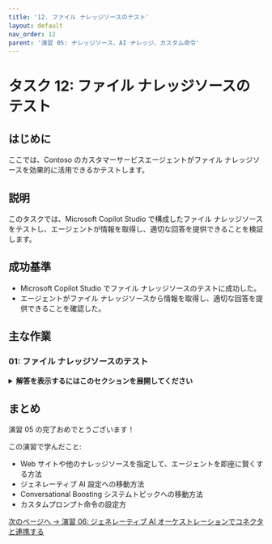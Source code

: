 ```yaml
---
title: '12. ファイル ナレッジソースのテスト'
layout: default
nav_order: 12
parent: '演習 05: ナレッジソース、AI ナレッジ、カスタム命令'
---
```


# タスク 12: ファイル ナレッジソースのテスト

## はじめに

ここでは、Contoso のカスタマーサービスエージェントがファイル ナレッジソースを効果的に活用できるかテストします。

## 説明

このタスクでは、Microsoft Copilot Studio で構成したファイル ナレッジソースをテストし、エージェントが情報を取得し、適切な回答を提供できることを検証します。

## 成功基準

-   Microsoft Copilot Studio でファイル ナレッジソースのテストに成功した。
-   エージェントがファイル ナレッジソースから情報を取得し、適切な回答を提供できることを確認した。

## 主な作業

### 01: ファイル ナレッジソースのテスト

<details markdown="block"> 
  <summary><strong>解答を表示するにはこのセクションを展開してください</strong></summary> 

1. 上部バーの **Knowledge** を選択します。

1. **Azure - Compliance Offerings** の **Status** が **Ready** になっていることを確認します。

	![ate8e4xi.jpg](../../media/ate8e4xi.jpg)
	
> [!WARNING]
> 進め方によってはインデックス作成に約25分かかる場合があります。
>
> このセクションは定期的に自動更新されますが、右上のリフレッシュボタンで手動更新も可能です。
>
> ![y6zb73ii.jpg](../../media/y6zb73ii.jpg)

1. **Test your agent** ペイン右上のリフレッシュアイコンを選択し、新しい会話を開始します。

1. ファイルに関連する質問をします:

	`Microsoft の異なる Azure クラウド環境について教えてください。`

	![0ilkh5st.jpg](../../media/0ilkh5st.jpg)

> [!NOTE]
> アップロードした PDF がエージェントの回答の根拠として使われていることに注目してください。

---

> [!IMPORTANT]
> ナレッジソースの構成後、エージェントを Teams で利用可能にするには公開が必要です:
>
> 1. Microsoft Copilot Studio からアプリパッケージ（ZIPファイル）をダウンロードします。**Channels** で **Download app** を選択。
> 1. Microsoft Teams の **Apps** セクションを開きます。
> 1. **Upload a custom app** を選択し、ZIP ファイルをアップロードします。
> 1. 適切な Teams チャンネルやユーザーにアプリを割り当てます。

</details>

## まとめ

演習 05 の完了おめでとうございます！

この演習で学んだこと:

-   Web サイトや他のナレッジソースを指定して、エージェントを即座に賢くする方法
-   ジェネレーティブ AI 設定への移動方法
-   Conversational Boosting システムトピックへの移動方法
-   カスタムプロンプト命令の設定方

[次のページへ → 演習 06: ジェネレーティブ AI オーケストレーションでコネクタと連携する](../Ex06/Ex06.md)